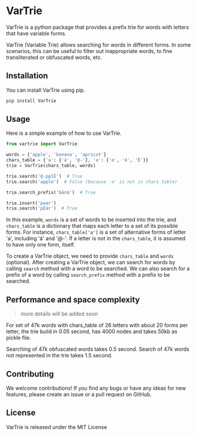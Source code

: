# VarTrie

VarTrie is a python package that provides a prefix trie for words with letters that have variable forms.

VarTrie (Variable Trie) allows searching for words in different forms. In some scenarios, this can be useful to filter out inappropriate words, to fine transliterated or obfuscated words, etc.

## Installation

You can install VarTrie using pip.

```bash
pip install VarTrie
```

## Usage

Here is a simple example of how to use VarTrie.

```python
from vartrie import VarTrie

words = {'apple', 'banana', 'apricot'}
chars_table = {'a': {'á', '@-'}, 'e': {'e', 'é', 'É'}}
trie = VarTrie(chars_table, words)

trie.search('@-pplÉ')  # True
trie.search('apple')  # False (because 'a' is not in chars_table)

trie.search_prefix('báná')  # True

trie.insert('pear')
trie.search('pÉár')  # True
```

In this example, `words` is a set of words to be inserted into the trie, and `chars_table` is a dictionary that maps each letter to a set of its possible forms. For instance, `chars_table['a']` is a set of alternative forms of letter 'a', including 'á' and '@-'. If a letter is not in the `chars_table`, it is assumed to have only one form, itself.

To create a VarTrie object, we need to provide `chars_table` and `words` (optional). After creating a VarTrie object, we can search for words by calling `search` method with a word to be searched. We can also search for a prefix of a word by calling `search_prefix` method with a prefix to be searched.


## Performance and space complexity

> more details will be added soon

For set of 47k words with chars_table of 26 letters with about 20 forms per letter, the trie build in 0.05 second, has 4000 nodes and takes 50kb as pickle file.

Searching of 47k obfuscated words takes 0.5 second. Search of 47k words not represented in the trie takes 1.5 second.

## Contributing

We welcome contributions! If you find any bugs or have any ideas for new features, please create an issue or a pull request on GitHub.

## License

VarTrie is released under the MIT License
